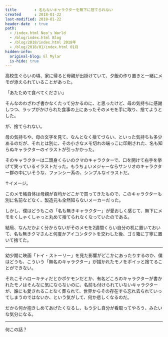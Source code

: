 ```yaml
---
title        : 名もないキャラクターを無下に捨てられない
created      : 2018-01-22
last-modified: 2018-01-22
header-date  : true
path:
  - /index.html Neo's World
  - /blog/index.html Blog
  - /blog/2018/index.html 2018年
  - /blog/2018/01/index.html 01月
hidden-info:
  original-blog: El Mylar
  is-hide: true
---
```


高校生ぐらいの頃、家に帰ると母親が出掛けていて、夕飯の作り置きと一緒にメモが添えられていることがあった。

「あたためて食べてください」

そんなのわざわざ書かなくたって分かるのに、と思ったけど、母の気持ちに感謝しつつ、ラップがかけられた食事の上にあったそのメモを手に取り、捨てようとした。

が、捨てられない。

母の気持ちや、母の文字を見て、なんとなく捨てづらい、といった気持ちも多少あるのだが、それとは別に、その小さなメモ切れの端っこに印刷された、名も知らぬキャラクターのイラストが引っかかった。

そのキャラクターは二頭身くらいのクマのキャラクターで、口を開けて右手を挙げて笑っているイラストだった。もうちょいメジャーならサンリオのキャラクター群の中にいそうな、ファンシー系の、シンプルなイラストだ。

↑イメージ。

このメモ帳自体は母親が百均かどこかで買ってきたもので、このキャラクターも別に名前などなく、製造元も全然知らないメーカーだった。

しかし、僕はどうもこの「名も無きキャラクター」が愛おしく感じて、無下にメモをくしゃくしゃっと丸めて捨てられなくなっていたのである。

結局、なんだかよく分からないがそのメモを2週間くらい自分の机に置いておいて、名も無きクマさんと何度かアイコンタクトを交わした後、ゴミ箱に丁寧に置いて捨てた。

---

幼少期に映画「トイ・ストーリー」を見た影響がどこかにあったりするのか、僕はどうも、こういう「無名のキャラクター」が描かれたモノをポイッと捨てることができない。

それこそハローキティだとかポケモンだとか、有名どころのキャラクターが書かれたモノはそんなに気にならないのに、名前も付けられていないキャラクターが、誰にも愛されることなく葬られて、世界からその存在すら忘れ去られていってしまうのではないか、という気がして、何か悲しくなるのだ。

だから何か抱きしめてあげたくなるし、もう少し自分が看取ってやろう、みたいな気分になる。

---

何この話？
